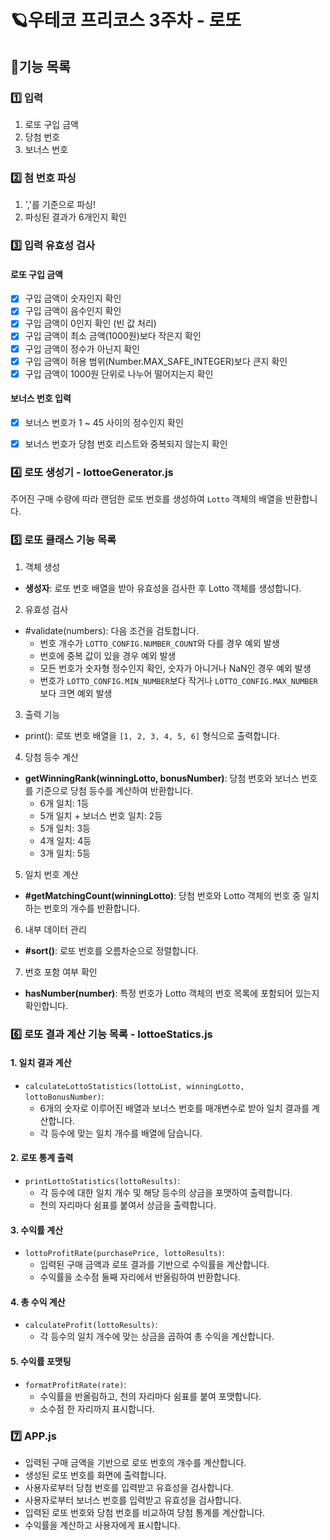 # 🪐우테코 프리코스 3주차 - 로또

## 📝기능 목록
### 1️⃣ 입력
1. 로또 구입 금액
2. 당첨 번호
3. 보너스 번호

### 2️⃣ 첨 번호 파싱
1. ','를 기준으로 파싱!
2. 파싱된 결과가 6개인지 확인

### 3️⃣ 입력 유효성 검사
#### 로또 구입 금액
- [x] 구입 금액이 숫자인지 확인
- [x] 구입 금액이 음수인지 확인
- [x] 구입 금액이 0인지 확인 (빈 값 처리)
- [x] 구입 금액이 최소 금액(1000원)보다 작은지 확인
- [x] 구입 금액이 정수가 아닌지 확인
- [x] 구입 금액이 허용 범위(Number.MAX_SAFE_INTEGER)보다 큰지 확인
- [x] 구입 금액이 1000원 단위로 나누어 떨어지는지 확인

#### 보너스 번호 입력
- [x] 보너스 번호가 1 ~ 45 사이의 정수인지 확인
- [x] 보너스 번호가 당첨 번호 리스트와 중복되지 않는지 확인


### 4️⃣ 로또 생성기 - lottoeGenerator.js
주어진 구매 수량에 따라 랜덤한 로또 번호를 생성하여 `Lotto` 객체의 배열을 반환합니다.


### 5️⃣ 로또 클래스 기능 목록
1. 객체 생성
- **생성자**: 로또 번호 배열을 받아 유효성을 검사한 후 Lotto 객체를 생성합니다.

2. 유효성 검사
- #validate(numbers): 다음 조건을 검토합니다.
    - 번호 개수가 `LOTTO_CONFIG.NUMBER_COUNT`와 다를 경우 예외 발생
    - 번호에 중복 값이 있을 경우 예외 발생
    - 모든 번호가 숫자형 정수인지 확인, 숫자가 아니거나 NaN인 경우 예외 발생
    - 번호가 `LOTTO_CONFIG.MIN_NUMBER`보다 작거나 `LOTTO_CONFIG.MAX_NUMBER`보다 크면 예외 발생

3. 출력 기능
- print(): 로또 번호 배열을 `[1, 2, 3, 4, 5, 6]` 형식으로 출력합니다.

4. 당첨 등수 계산
- **getWinningRank(winningLotto, bonusNumber)**: 당첨 번호와 보너스 번호를 기준으로 당첨 등수를 계산하여 반환합니다.
    - 6개 일치: 1등
    - 5개 일치 + 보너스 번호 일치: 2등
    - 5개 일치: 3등
    - 4개 일치: 4등
    - 3개 일치: 5등

5. 일치 번호 계산
- **#getMatchingCount(winningLotto)**: 당첨 번호와 Lotto 객체의 번호 중 일치하는 번호의 개수를 반환합니다.

6. 내부 데이터 관리
- **#sort()**: 로또 번호를 오름차순으로 정렬합니다.

7. 번호 포함 여부 확인
- **hasNumber(number)**: 특정 번호가 Lotto 객체의 번호 목록에 포함되어 있는지 확인합니다.



### 6️⃣ 로또 결과 계산 기능 목록 - lottoeStatics.js

#### 1. 일치 결과 계산
- `calculateLottoStatistics(lottoList, winningLotto, lottoBonusNumber)`:
  - 6개의 숫자로 이루어진 배열과 보너스 번호를 매개변수로 받아 일치 결과를 계산합니다.
  - 각 등수에 맞는 일치 개수를 배열에 담습니다.

#### 2. 로또 통계 출력
- `printLottoStatistics(lottoResults)`:
  - 각 등수에 대한 일치 개수 및 해당 등수의 상금을 포맷하여 출력합니다.
  - 천의 자리마다 쉼표를 붙여서 상금을 출력합니다.

#### 3. 수익률 계산
- `lottoProfitRate(purchasePrice, lottoResults)`:
  - 입력된 구매 금액과 로또 결과를 기반으로 수익률을 계산합니다.
  - 수익률을 소수점 둘째 자리에서 반올림하여 반환합니다.

#### 4. 총 수익 계산
- `calculateProfit(lottoResults)`:
  - 각 등수의 일치 개수에 맞는 상금을 곱하여 총 수익을 계산합니다.

#### 5. 수익률 포맷팅
- `formatProfitRate(rate)`:
  - 수익률을 반올림하고, 천의 자리마다 쉼표를 붙여 포맷합니다.
  - 소수점 한 자리까지 표시합니다.



### 7️⃣ APP.js
- 입력된 구매 금액을 기반으로 로또 번호의 개수를 계산합니다.
- 생성된 로또 번호를 화면에 출력합니다.
- 사용자로부터 당첨 번호를 입력받고 유효성을 검사합니다.
- 사용자로부터 보너스 번호를 입력받고 유효성을 검사합니다.
- 입력된 로또 번호와 당첨 번호를 비교하여 당첨 통계를 계산합니다.
- 수익률을 계산하고 사용자에게 표시합니다.